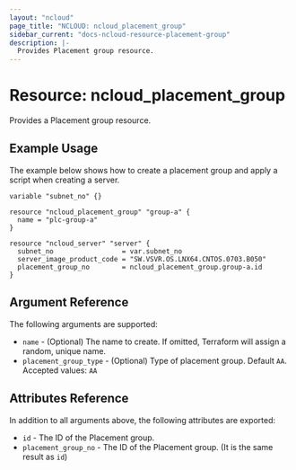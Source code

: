 ```yaml
---
layout: "ncloud"
page_title: "NCLOUD: ncloud_placement_group"
sidebar_current: "docs-ncloud-resource-placement-group"
description: |-
  Provides Placement group resource.
---
```


# Resource: ncloud_placement_group

Provides a Placement group resource.

## Example Usage

The example below shows how to create a placement group and apply a script when creating a server.

```hcl
variable "subnet_no" {}

resource "ncloud_placement_group" "group-a" {
  name = "plc-group-a"
}

resource "ncloud_server" "server" {
  subnet_no                 = var.subnet_no
  server_image_product_code = "SW.VSVR.OS.LNX64.CNTOS.0703.B050"
  placement_group_no        = ncloud_placement_group.group-a.id
}
```

## Argument Reference

The following arguments are supported:

* `name` - (Optional) The name to create. If omitted, Terraform will assign a random, unique name.
* `placement_group_type` - (Optional) Type of placement group. Default `AA`. Accepted values: `AA`

## Attributes Reference

In addition to all arguments above, the following attributes are exported:

* `id` - The ID of the Placement group.
* `placement_group_no` - The ID of the Placement group. (It is the same result as `id`)
